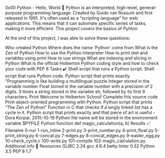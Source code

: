 0x00 Python - Hello, World 🐍 Python is an interpreted, high-level, general-purpose programming language. Created by Guido van Rossum and first released in 1991. It's often used as a “scripting language” for web applications. This means that it can automate specific series of tasks, making it more efficient. This project covers the basics of Pyhton

At the end of this project, I was able to solve these questions:

Who created Python Where does the name ‘Python’ come from What is the Zen of Python How to use the Python interpreter How to print text and variables using print How to use strings What are indexing and slicing in Python What is the official Holberton Python coding style and how to check your code with PEP 8 Tasks ✔️ Shell script that runs a Python script. Shell script that runs Python code. Python script that prints exactly "Programming is like building a multilingual puzzle Integer stored in the variable number Float stored in the variable number with a precision of 2 digits. 3 times a string stored in the variable str, followed by its first 9 characters. Print Welcome to Holberton School! Complete this source code Print object-oriented programming with Python. Python script that prints “The Zen of Python” Function in C that checks if a singly linked list has a cycle in it. Python script that prints exactly and that piece of art is useful - Dora Korpar, 2015-10-19 Python file name will be stored in the environment variable $PYFILE Python function def magic_calculation(a, b) Results 📈 Filename 0-run 1-run_inline 2-print.py 3-print_number.py 4-print_float.py 5-print_string.py 6-concat.py 7-edges.py 8-concat_edges.py 9-easter_egg.py 10-check_cycle.c 100-write.py 101-compile 102-magic_calculation.py Additional info 🚧 Resources GLIBC 2.24 gcc 4.8.4 betty linter 0.32 Python 3.5 PEP 8 1.7
